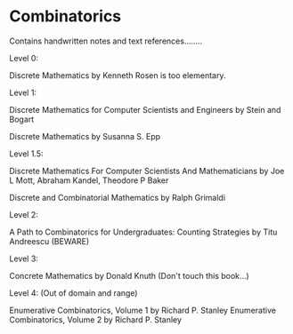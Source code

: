 # Combinatorics




Contains handwritten notes and text references........

Level 0:

Discrete Mathematics by Kenneth Rosen is too elementary.

Level 1:

Discrete Mathematics for Computer Scientists and Engineers by Stein and Bogart 

Discrete Mathematics by Susanna S. Epp 

Level 1.5:

Discrete Mathematics For Computer Scientists And Mathematicians by Joe L Mott, Abraham Kandel, Theodore P Baker

Discrete and Combinatorial Mathematics by Ralph Grimaldi

Level 2:

A Path to Combinatorics for Undergraduates: Counting Strategies by Titu Andreescu (BEWARE)

Level 3:

Concrete Mathematics by Donald Knuth (Don't touch this book...)

Level 4: (Out of domain and range)

Enumerative Combinatorics, Volume 1 by Richard P. Stanley
Enumerative Combinatorics, Volume 2 by Richard P. Stanley








